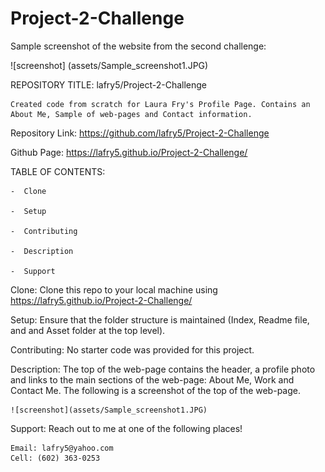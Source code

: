 # Project-2-Challenge

Sample screenshot of the website from the second challenge:

![screenshot] (assets/Sample_screenshot1.JPG)


REPOSITORY TITLE: lafry5/Project-2-Challenge
    
    Created code from scratch for Laura Fry's Profile Page. Contains an About Me, Sample of web-pages and Contact information.


Repository Link: https://github.com/lafry5/Project-2-Challenge

Github Page: https://lafry5.github.io/Project-2-Challenge/



TABLE OF CONTENTS:
    
    -  Clone
 
    -  Setup
 
    -  Contributing

    -  Description
 
    -  Support



Clone:
    Clone this repo to your local machine using https://lafry5.github.io/Project-2-Challenge/


Setup:
    Ensure that the folder structure is maintained (Index, Readme file, and and Asset folder at the top level).


Contributing:
    No starter code was provided for this project.


Description:
    The top of the web-page contains the header, a profile photo and links to the main sections of the web-page: About Me, Work and Contact Me. The following is a screenshot of the top of the web-page.

    ![screenshot](assets/Sample_screenshot1.JPG)


Support:
    Reach out to me at one of the following places!

    Email: lafry5@yahoo.com 
    Cell: (602) 363-0253